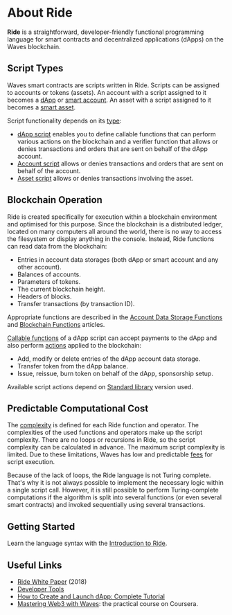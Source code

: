 # About Ride

**Ride** is a straightforward, developer-friendly functional programming language for smart contracts and decentralized applications (dApps) on the Waves blockchain.

## Script Types

Waves smart contracts are scripts written in Ride. Scripts can be assigned to accounts or tokens (assets). An account with a script assigned to it becomes a [dApp](/en/building-apps/smart-contracts/what-is-a-dapp) or [smart account](/en/building-apps/smart-contracts/what-is-smart-account). An asset with a script assigned to it becomes a [smart asset](/en/building-apps/smart-contracts/smart-assets).

Script functionality depends on its [type](/en/ride/script):

* [dApp script](/en/ride/script/script-types/dapp-script) enables you to define сallable functions that can perform various actions on the blockchain and a verifier function that allows or denies transactions and orders that are sent on behalf of the dApp account.
* [Account script](/en/ride/script/script-types/account-script) allows or denies transactions and orders that are sent on behalf of the account.
* [Asset script](/en/ride/script/script-types/asset-script) allows or denies transactions involving the asset.

## Blockchain Operation

Ride is created specifically for execution within a blockchain environment and optimised for this purpose. Since the blockchain is a distributed ledger, located on many computers all around the world, there is no way to access the filesystem or display anything in the console. Instead, Ride functions can read data from the blockchain:

* Entries in account data storages (both dApp or smart account and any other account).
* Balances of accounts.
* Parameters of tokens.
* The current blockchain height.
* Headers of blocks.
* Transfer transactions (by transaction ID).

Appropriate functions are described in the [Account Data Storage Functions](/en/ride/functions/built-in-functions/account-data-storage-functions) and [Blockchain Functions](/en/ride/functions/built-in-functions/blockchain-functions) articles.

[Callable functions](/en/ride/functions/callable-function) of a dApp script can accept payments to the dApp and also perform [actions](/en/ride/structures/script-actions/) applied to the blockchain:

* Add, modify or delete entries of the dApp account data storage.
* Transfer token from the dApp balance.
* Issue, reissue, burn token on behalf of the dApp, sponsorship setup.

Available script actions depend on [Standard library](/en/ride/script/standard-library) version used.

## Predictable Computational Cost

The [complexity](/en/ride/base-concepts/complexity) is defined for each Ride function and operator. The complexities of the used functions and operators make up the script complexity. There are no loops or recursions in Ride, so the script complexity can be calculated in advance. The maximum script complexity is limited. Due to these limitations, Waves has low and predictable [fees](/en/blockchain/transaction/transaction-fee) for script execution.

Because of the lack of loops, the Ride language is not Turing complete. That's why it is not always possible to implement the necessary logic within a single script call. However, it is still possible to perform Turing-complete computations if the algorithm is split into several functions (or even several smart contracts) and invoked sequentially using several transactions.

## Getting Started

Learn the language syntax with the [Introduction to Ride](/en/ride/getting-started).

## Useful Links

* [Ride White Paper](https://wavesprotocol.org/files/docs/white_paper_waves_smart_contracts.pdf) (2018)
* [Developer Tools](/en/building-apps/smart-contracts/tools/)
* [How to Create and Launch dApp: Complete Tutorial](/en/building-apps/smart-contracts/writing-dapps)
* [Mastering Web3 with Waves](https://www.coursera.org/learn/mastering-web3-waves): the practical course on Coursera.
